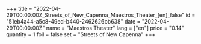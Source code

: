 +++
title = "2022-04-29T00:00:00Z_Streets_of_New_Capenna_Maestros_Theater_[en]_false"
id = "51eb4a44-a5c8-49ed-b440-2462626bb638"
date = "2022-04-29T00:00:00Z"
name = "Maestros Theater"
lang = ["en"]
price = "0.14"
quantity = 1
foil = false
set = "Streets of New Capenna"
+++
